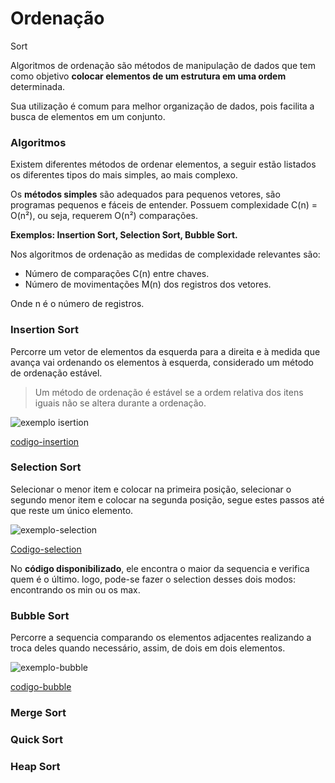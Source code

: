 # Ordenação
Sort

Algoritmos de ordenação são métodos de manipulação de dados que tem como objetivo **colocar elementos de um estrutura em uma ordem** determinada.

Sua utilização é comum para melhor organização de dados, pois facilita a busca de elementos em um conjunto.

### Algoritmos
Existem diferentes métodos de ordenar elementos, a seguir estão listados os diferentes tipos do mais simples, ao mais complexo.

Os **métodos simples** são adequados para pequenos vetores, são programas pequenos e fáceis de entender. Possuem complexidade C(n) = O(n²), ou seja, requerem O(n²) comparações. 

**Exemplos: Insertion Sort, Selection Sort, Bubble Sort.**

Nos algoritmos de ordenação as medidas de complexidade relevantes são:

- Número de comparações C(n) entre chaves.
- Número de movimentações M(n) dos registros dos vetores.

Onde n é o número de registros.

### Insertion Sort
Percorre um vetor de elementos da esquerda para a direita e à medida que avança vai ordenando os elementos à esquerda, considerado um método de ordenação estável.

> Um método de ordenação é estável se a ordem relativa dos itens iguais não se altera durante a ordenação.

![exemplo isertion](https://miro.medium.com/v2/resize:fit:1012/1*JP-wURjwf4k23U2G3GNQDw.gif)

[codigo-insertion](/ordenacao-sort/InsertionSort.c)

### Selection Sort
Selecionar o menor item e colocar na primeira posição, selecionar o segundo menor item e colocar na segunda posição, segue estes passos até que reste um único elemento.

![exemplo-selection](https://miro.medium.com/v2/resize:fit:828/1*5WXRN62ddiM_Gcf4GDdCZg.gif)

[Codigo-selection](/ordenacao-sort/SelectionSort.c)

No **código disponibilizado**, ele encontra o maior da sequencia e verifica quem é o último. logo, pode-se fazer o selection desses dois modos: encontrando os min ou os max.

### Bubble Sort
Percorre a sequencia comparando os elementos adjacentes realizando a troca deles quando necessário, assim, de dois em dois elementos.

![exemplo-bubble](https://miro.medium.com/v2/resize:fit:640/1*7seGXJi3te9beNfpAvFXEQ.gif)

[codigo-bubble](/ordenacao-sort/BubbleSort.c)

### Merge Sort

### Quick Sort

### Heap Sort
